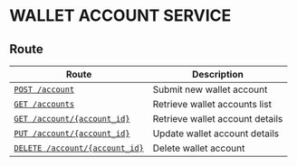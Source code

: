 # WALLET ACCOUNT SERVICE #

## Route ##

| Route | Description |
|-------|-------------|
| [`POST /account`](#post-account-create) | Submit new wallet account |
| [`GET /accounts`](#get-accounts-list) | Retrieve wallet accounts list |
| [`GET /account/{account_id}`](#get-account-details) | Retrieve wallet account details |
| [`PUT /account/{account_id}`](#put-account-details) | Update wallet account details |
| [`DELETE /account/{account_id}`](#delete-account) | Delete wallet account |
